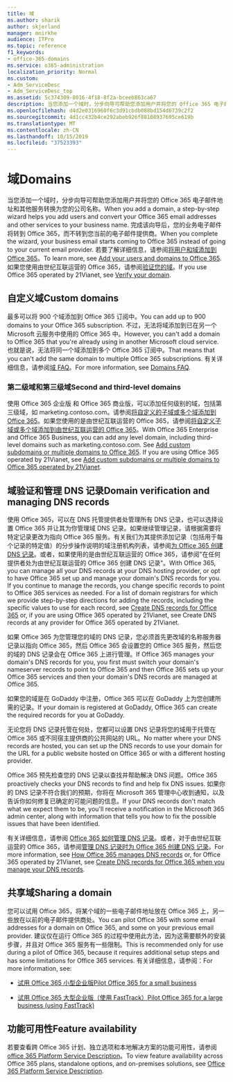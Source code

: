 ```yaml
---
title: 域
ms.author: sharik
author: skjerland
manager: mnirkhe
audience: ITPro
ms.topic: reference
f1_keywords:
- office-365-domains
ms.service: o365-administration
localization_priority: Normal
ms.custom:
- Adm_ServiceDesc
- Adm_ServiceDesc_top
ms.assetid: 5c374309-8016-4f18-8f2a-bceeb863ca67
description: 当您添加一个域时，分步向导可帮助您添加用户并将您的 Office 365 电子邮件地址和其他服务转换为您的公司名称。 完成该向导后，您的业务电子邮件将转到 Office 365，而不转到您当前的电子邮件提供商。 若要了解详细信息，请参阅将用户和域添加到 Office 365。 如果您使用由世纪互联运营的 Office 365，请参阅验证您的域。
ms.openlocfilehash: d4d2e0316960f6c3d91cbdb088bd154d6739c2f2
ms.sourcegitcommit: 4d1cc432b4ce292abeb926f88108937695ce619b
ms.translationtype: MT
ms.contentlocale: zh-CN
ms.lasthandoff: 10/15/2019
ms.locfileid: "37523393"
---
```

# <a name="domains"></a><span data-ttu-id="e9046-106">域</span><span class="sxs-lookup"><span data-stu-id="e9046-106">Domains</span></span>

<span data-ttu-id="e9046-107">当您添加一个域时，分步向导可帮助您添加用户并将您的 Office 365 电子邮件地址和其他服务转换为您的公司名称。</span><span class="sxs-lookup"><span data-stu-id="e9046-107">When you add a domain, a step-by-step wizard helps you add users and convert your Office 365 email addresses and other services to your business name.</span></span> <span data-ttu-id="e9046-108">完成该向导后，您的业务电子邮件将转到 Office 365，而不转到您当前的电子邮件提供商。</span><span class="sxs-lookup"><span data-stu-id="e9046-108">When you complete the wizard, your business email starts coming to Office 365 instead of going to your current email provider.</span></span> <span data-ttu-id="e9046-109">若要了解详细信息，请参阅[将用户和域添加到 Office 365](https://support.office.com/article/6383f56d-3d09-4dcb-9b41-b5f5a5efd611)。</span><span class="sxs-lookup"><span data-stu-id="e9046-109">To learn more, see [Add your users and domains to Office 365](https://support.office.com/article/6383f56d-3d09-4dcb-9b41-b5f5a5efd611).</span></span> <span data-ttu-id="e9046-110">如果您使用由世纪互联运营的 Office 365，请参阅[验证您的域](https://docs.microsoft.com/office365/admin/setup/add-domain)。</span><span class="sxs-lookup"><span data-stu-id="e9046-110">If you use Office 365 operated by 21Vianet, see [Verify your domain](https://docs.microsoft.com/office365/admin/setup/add-domain).</span></span>
  
## <a name="custom-domains"></a><span data-ttu-id="e9046-111">自定义域</span><span class="sxs-lookup"><span data-stu-id="e9046-111">Custom domains</span></span>
<span data-ttu-id="e9046-112"><a name="BKMK_CustomDomains"> </a></span><span class="sxs-lookup"><span data-stu-id="e9046-112"></span></span>

<span data-ttu-id="e9046-113">最多可以将 900 个域添加到 Office 365 订阅中。</span><span class="sxs-lookup"><span data-stu-id="e9046-113">You can add up to 900 domains to your Office 365 subscription.</span></span> <span data-ttu-id="e9046-114">不过，无法将域添加到已在另一个 Microsoft 云服务中使用的 Office 365 中。</span><span class="sxs-lookup"><span data-stu-id="e9046-114">However, you can't add a domain to Office 365 that you're already using in another Microsoft cloud service.</span></span> <span data-ttu-id="e9046-115">也就是说，无法将同一个域添加到多个 Office 365 订阅中。</span><span class="sxs-lookup"><span data-stu-id="e9046-115">That means that you can't add the same domain to multiple Office 365 subscriptions.</span></span> <span data-ttu-id="e9046-116">有关详细信息，请参阅[域 FAQ](https://support.office.com/article/Domains-FAQ-1272bad0-4bd4-4796-8005-67d6fb3afc5a)。</span><span class="sxs-lookup"><span data-stu-id="e9046-116">For more information, see [Domains FAQ](https://support.office.com/article/Domains-FAQ-1272bad0-4bd4-4796-8005-67d6fb3afc5a).</span></span>
  
### <a name="second-and-third-level-domains"></a><span data-ttu-id="e9046-117">第二级域和第三级域</span><span class="sxs-lookup"><span data-stu-id="e9046-117">Second and third-level domains</span></span>
<span data-ttu-id="e9046-118"><a name="BKMK_SecondAndThirdLevelDomains"> </a></span><span class="sxs-lookup"><span data-stu-id="e9046-118"></span></span>

<span data-ttu-id="e9046-p104">使用 Office 365 企业版 和 Office 365 商业版，可以添加任何级别的域，包括第三级域，如 marketing.contoso.com。请参阅[将自定义的子域或多个域添加到 Office 365](https://docs.microsoft.com/office365/admin/setup/domains-faq)。如果您使用的是由世纪互联运营的 Office 365，请参阅[将自定义子域或多个域添加到由世纪互联运营的 Office 365](https://docs.microsoft.com/office365/admin/setup/domains-faq)。</span><span class="sxs-lookup"><span data-stu-id="e9046-p104">With Office 365 Enterprise and Office 365 Business, you can add any level domain, including third-level domains such as marketing.contoso.com. See [Add custom subdomains or multiple domains to Office 365](https://docs.microsoft.com/office365/admin/setup/domains-faq). If you are using Office 365 operated by 21Vianet, see [Add custom subdomains or multiple domains to Office 365 operated by 21Vianet](https://docs.microsoft.com/office365/admin/setup/domains-faq).</span></span>
  
## <a name="domain-verification-and-managing-dns-records"></a><span data-ttu-id="e9046-122">域验证和管理 DNS 记录</span><span class="sxs-lookup"><span data-stu-id="e9046-122">Domain verification and managing DNS records</span></span>
<span data-ttu-id="e9046-123"><a name="BKMK_ManagingDNSRecords"> </a></span><span class="sxs-lookup"><span data-stu-id="e9046-123"></span></span>

<span data-ttu-id="e9046-p105">使用 Office 365，可以在 DNS 托管提供者处管理所有 DNS 记录，也可以选择设置 Office 365 并让其为你管理域 DNS 记录。如果继续管理记录，请根据需要将特定记录更改为指向 Office 365 服务。有关我们为其提供添加记录（包括用于每个记录的特定值）的分步操作说明的域注册机构列表，请参阅[为 Office 365 创建 DNS 记录](https://docs.microsoft.com/office365/admin/get-help-with-domains/create-dns-records-at-any-dns-hosting-provider)。或者，如果使用的是由世纪互联运营的 Office 365，请参阅"在任何提供者处为由世纪互联运营的 Office 365 创建 DNS 记录"。</span><span class="sxs-lookup"><span data-stu-id="e9046-p105">With Office 365, you can manage all your DNS records at your DNS hosting provider, or opt to have Office 365 set up and manage your domain's DNS records for you. If you continue to manage the records, you change specific records to point to Office 365 services as needed. For a list of domain registrars for which we provide step-by-step directions for adding the records, including the specific values to use for each record, see [Create DNS records for Office 365](https://docs.microsoft.com/office365/admin/get-help-with-domains/create-dns-records-at-any-dns-hosting-provider) or, if you are using Office 365 operated by 21Vianet, see Create DNS records at any provider for Office 365 operated by 21Vianet.</span></span> 
  
<span data-ttu-id="e9046-127">如果 Office 365 为您管理您的域的 DNS 记录，您必须首先更改域的名称服务器记录以指向 Office 365，然后 Office 365 会设置您的 Office 365 服务，然后您的域的 DNS 记录会在 Office 365 上进行管理。</span><span class="sxs-lookup"><span data-stu-id="e9046-127">If Office 365 manages your domain's DNS records for you, you first must switch your domain's nameserver records to point to Office 365 and then Office 365 sets up your Office 365 services and then your domain's DNS records are managed at Office 365.</span></span>
  
<span data-ttu-id="e9046-128">如果您的域是在 GoDaddy 中注册，Office 365 可以在 GoDaddy 上为您创建所需的记录。</span><span class="sxs-lookup"><span data-stu-id="e9046-128">If your domain is registered at GoDaddy, Office 365 can create the required records for you at GoDaddy.</span></span> 
  
<span data-ttu-id="e9046-129">无论您将 DNS 记录托管在何处，您都可以设置 DNS 记录将您的域用于托管在 Office 365 或不同宿主提供商的公共网站的 URL。</span><span class="sxs-lookup"><span data-stu-id="e9046-129">No matter where your DNS records are hosted, you can set up the DNS records to use your domain for the URL for a public website hosted on Office 365 or with a different hosting provider.</span></span> 
  
<span data-ttu-id="e9046-130">Office 365 预先检查您的 DNS 记录以查找并帮助解决 DNS 问题。</span><span class="sxs-lookup"><span data-stu-id="e9046-130">Office 365 proactively checks your DNS records to find and help fix DNS issues.</span></span> <span data-ttu-id="e9046-131">如果你的 DNS 记录不符合我们的预期，你将在 Microsoft 365 管理中心收到通知，以及告诉你如何修复已确定的可能问题的信息。</span><span class="sxs-lookup"><span data-stu-id="e9046-131">If your DNS records don't match what we expect them to be, you'll receive a notification in the Microsoft 365 admin center, along with information that tells you how to fix the possible issues that have been identified.</span></span>
  
<span data-ttu-id="e9046-132">有关详细信息，请参阅 [Office 365 如何管理 DNS 记录](https://docs.microsoft.com/office365/admin/setup/domains-faq)。或者，对于由世纪互联运营的 Office 365，请参阅[管理 DNS 记录时为 Office 365 创建 DNS 记录](https://docs.microsoft.com/office365/admin/services-in-china/create-dns-records-when-you-manage-your-dns-records)。</span><span class="sxs-lookup"><span data-stu-id="e9046-132">For more information, see [How Office 365 manages DNS records](https://docs.microsoft.com/office365/admin/setup/domains-faq) or, for Office 365 operated by 21Vianet, see [Create DNS records for Office 365 when you manage your DNS records](https://docs.microsoft.com/office365/admin/services-in-china/create-dns-records-when-you-manage-your-dns-records).</span></span>
  
## <a name="sharing-a-domain"></a><span data-ttu-id="e9046-133">共享域</span><span class="sxs-lookup"><span data-stu-id="e9046-133">Sharing a domain</span></span>
<span data-ttu-id="e9046-134"><a name="BKMK_ManagingDNSRecords"> </a></span><span class="sxs-lookup"><span data-stu-id="e9046-134"></span></span>

<span data-ttu-id="e9046-135">您可以试用 Office 365，将某个域的一些电子邮件地址放在 Office 365 上，另一些放在以前的电子邮件提供商处。</span><span class="sxs-lookup"><span data-stu-id="e9046-135">You can pilot Office 365 with some email addresses for a domain on Office 365, and some on your previous email provider.</span></span> <span data-ttu-id="e9046-136">建议仅在运行 Office 365 的过程中使用此方法，因为这需要额外的安装步骤，并且对 Office 365 服务有一些限制。</span><span class="sxs-lookup"><span data-stu-id="e9046-136">This is recommended only for use during a pilot of Office 365, because it requires additional setup steps and has some limitations for Office 365 services.</span></span> <span data-ttu-id="e9046-137">有关详细信息，请参阅：</span><span class="sxs-lookup"><span data-stu-id="e9046-137">For more information, see:</span></span>
  
- [<span data-ttu-id="e9046-138">试用 Office 365 小型企业版</span><span class="sxs-lookup"><span data-stu-id="e9046-138">Pilot Office 365 for a small business</span></span>](https://support.office.com/article/39cee536-6a03-40cf-b9c1-f301bb6001d7)
    
- [<span data-ttu-id="e9046-139">试用 Office 365 大型企业版（使用 FastTrack）</span><span class="sxs-lookup"><span data-stu-id="e9046-139">Pilot Office 365 for a large business (using FastTrack)</span></span>](https://fasttrack.office.com/onboard)
    
## <a name="feature-availability"></a><span data-ttu-id="e9046-140">功能可用性</span><span class="sxs-lookup"><span data-stu-id="e9046-140">Feature availability</span></span>
<span data-ttu-id="e9046-141"><a name="BKMK_ManagingDNSRecords"> </a></span><span class="sxs-lookup"><span data-stu-id="e9046-141"></span></span>

<span data-ttu-id="e9046-142">若要查看跨 Office 365 计划、独立选项和本地解决方案的功能可用性，请参阅[office 365 Platform Service Description](office-365-platform-service-description.md)。</span><span class="sxs-lookup"><span data-stu-id="e9046-142">To view feature availability across Office 365 plans, standalone options, and on-premises solutions, see [Office 365 Platform Service Description](office-365-platform-service-description.md).</span></span>
  

